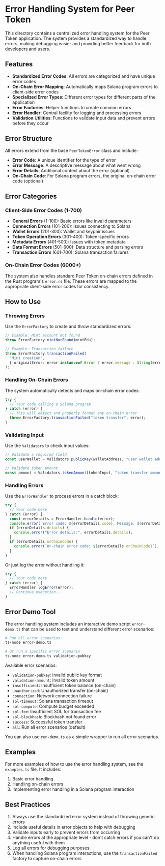 # Error Handling System for Peer Token

This directory contains a centralized error handling system for the Peer Token application. The system provides a standardized way to handle errors, making debugging easier and providing better feedback for both developers and users.

## Features

- **Standardized Error Codes**: All errors are categorized and have unique error codes
- **On-Chain Error Mapping**: Automatically maps Solana program errors to client-side error codes
- **Specialized Error Types**: Different error types for different parts of the application
- **Error Factories**: Helper functions to create common errors
- **Error Handler**: Central facility for logging and processing errors
- **Validation Utilities**: Functions to validate input data and prevent errors before they occur

## Error Structure

All errors extend from the base `PeerTokenError` class and include:
- **Error Code**: A unique identifier for the type of error
- **Error Message**: A descriptive message about what went wrong
- **Error Details**: Additional context about the error (optional)
- **On-Chain Code**: For Solana program errors, the original on-chain error code (optional)

## Error Categories

### Client-Side Error Codes (1-700)
- **General Errors** (1-100): Basic errors like invalid parameters
- **Connection Errors** (101-200): Issues connecting to Solana
- **Wallet Errors** (201-300): Wallet and keypair issues
- **Token Operation Errors** (301-400): Token-specific errors
- **Metadata Errors** (401-500): Issues with token metadata
- **Data Format Errors** (501-600): Data structure and parsing errors
- **Transaction Errors** (601-700): Solana transaction failures

### On-Chain Error Codes (6000+)
The system also handles standard Peer Token on-chain errors defined in the Rust program's `error.rs` file. These errors are mapped to the appropriate client-side error codes for consistency.

## How to Use

### Throwing Errors

Use the `ErrorFactory` to create and throw standardized errors:

```typescript
// Example: Mint account not found
throw ErrorFactory.mintNotFound(mintPda);

// Example: Transaction failure
throw ErrorFactory.transactionFailed(
  "Mint creation", 
  { originalError: error instanceof Error ? error.message : String(error) }
);
```

### Handling On-Chain Errors

The system automatically detects and maps on-chain error codes:

```typescript
try {
  // Your code calling a Solana program
} catch (error) {
  // This will detect and properly format any on-chain error
  throw ErrorFactory.transactionFailed("token transfer", error);
}
```

### Validating Input

Use the `Validators` to check input values:

```typescript
// Validate a required field
const userWallet = Validators.publicKey(walletAddress, "user wallet address");

// Validate token amount
const amount = Validators.tokenAmount(tokenInput, "token transfer amount");
```

### Handling Errors

Use the `ErrorHandler` to process errors in a catch block:

```typescript
try {
  // Your code here
} catch (error) {
  const errorDetails = ErrorHandler.handle(error);
  console.error(`Error code: ${errorDetails.code}, Message: ${errorDetails.message}`);
  if (errorDetails.details) {
    console.error("Error details:", errorDetails.details);
  }
  if (errorDetails.onChainCode) {
    console.error(`On-chain error code: ${errorDetails.onChainCode}`);
  }
}
```

Or just log the error without handling it:

```typescript
try {
  // Your code here
} catch (error) {
  ErrorHandler.logError(error);
  // Continue execution...
}
```

## Error Demo Tool

The error handling system includes an interactive demo script `error-demo.ts` that can be used to test and understand different error scenarios:

```bash
# Run all error scenarios
ts-node error-demo.ts

# Or run a specific error scenario
ts-node error-demo.ts validation-pubkey
```

Available error scenarios:

- `validation-pubkey`: Invalid public key format
- `validation-amount`: Invalid token amount
- `insufficient`: Insufficient token balance (on-chain)
- `unauthorized`: Unauthorized transfer (on-chain)
- `connection`: Network connection failure
- `sol-timeout`: Solana transaction timeout
- `sol-compute`: Compute budget exceeded
- `sol-fee`: Insufficient SOL for transaction fee
- `sol-blockhash`: Blockhash not found error
- `success`: Successful token transfer
- `all`: Run all error scenarios (default)

You can also use `run-demo.ts` as a simple wrapper to run all error scenarios.

## Examples

For more examples of how to use the error handling system, see the `examples.ts` file. It includes:

1. Basic error handling
2. Handling on-chain errors
3. Implementing error handling in a Solana program interaction

## Best Practices

1. Always use the standardized error system instead of throwing generic errors
2. Include useful details in error objects to help with debugging
3. Validate inputs early to prevent errors from occurring
4. Handle errors at the appropriate level - don't catch errors if you can't do anything useful with them
5. Log all errors for debugging purposes
6. When handling Solana program interactions, use the `transactionFailed` factory to capture on-chain errors 